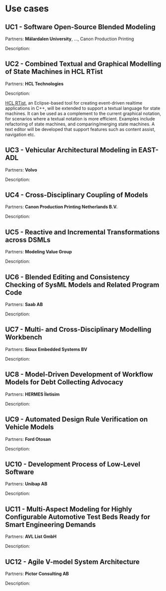 ---
---

# Use cases 

## <a name="UC1"></a>UC1 - Software Open-Source Blended Modeling

Partners: **Mälardalen University**, ..., Canon Production Printing

Description:

## <a name="UC2"></a>UC2 - Combined Textual and Graphical Modelling of State Machines in HCL RTist

Partners: **HCL Technologies**

Description:

[HCL RTist](https://www.hcltechsw.com/rtist), an Eclipse-based tool for creating event-driven realtime applications in C++, will be extended to support a textual language for state machines. It can be used as a complement to the current graphical notation, for scenarios where a textual notation is more efficient. Examples include refactoring of state machines, and comparing/merging state machines. A text editor will be developed that support features such as content assist, navigation etc.

## <a name="UC3"></a>UC3 - Vehicular Architectural Modeling in EAST-ADL

Partners: **Volvo**

Description:

## <a name="UC4"></a>UC4 - Cross-Disciplinary Coupling of Models

Partners: **Canon Production Printing Netherlands B.V.**

Description:

## <a name="UC5"></a>UC5 - Reactive and Incremental Transformations across DSMLs

Partners: **Modeling Value Group**

Description:

## <a name="UC6"></a>UC6 - Blended Editing and Consistency Checking of SysML Models and Related Program Code

Partners: **Saab AB**

Description:

## <a name="UC7"></a>UC7 - Multi- and Cross-Disciplinary Modelling Workbench

Partners: **Sioux Embedded Systems BV**

Description:

## <a name="UC8"></a>UC8 - Model-Driven Development of Workflow Models for Debt Collecting Advocacy

Partners: **HERMES İletisim**

Description:

## <a name="UC9"></a>UC9 - Automated Design Rule Verification on Vehicle Models

Partners: **Ford Otosan**

Description:

## <a name="UC10"></a>UC10 - Development Process of Low-Level Software

Partners: **Unibap AB**

Description:

## <a name="UC11"></a>UC11 - Multi-Aspect Modeling for Highly Configurable Automotive Test Beds Ready for Smart Engineering Demands

Partners: **AVL List GmbH**

Description:

## <a name="UC12"></a>UC12 - Agile V-model System Architecture

Partners: **Pictor Consulting AB**

Description:
